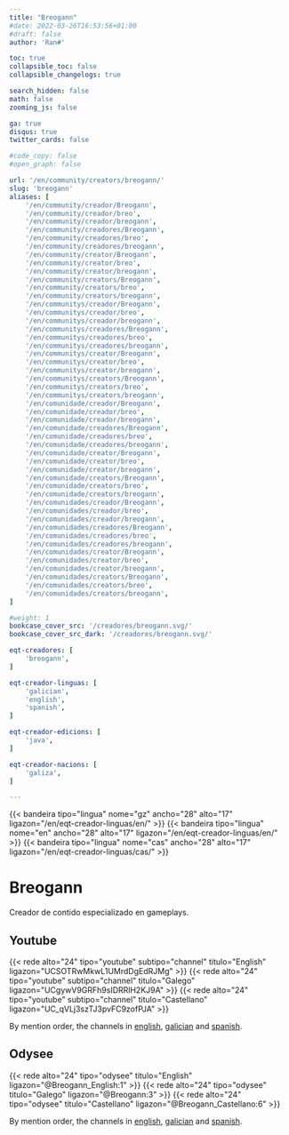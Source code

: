 ```yaml
---
title: "Breogann"
#date: 2022-03-26T16:53:56+01:00
#draft: false
author: 'Ran#'

toc: true
collapsible_toc: false
collapsible_changelogs: true

search_hidden: false
math: false
zooming_js: false

ga: true
disqus: true
twitter_cards: false

#code_copy: false
#open_graph: false

url: '/en/community/creators/breogann/'
slug: 'breogann'
aliases: [
    '/en/community/creador/Breogann',
    '/en/community/creador/breo',
    '/en/community/creador/breogann',
    '/en/community/creadores/Breogann',
    '/en/community/creadores/breo',
    '/en/community/creadores/breogann',
    '/en/community/creator/Breogann',
    '/en/community/creator/breo',
    '/en/community/creator/breogann',
    '/en/community/creators/Breogann',
    '/en/community/creators/breo',
    '/en/community/creators/breogann',
    '/en/communitys/creador/Breogann',
    '/en/communitys/creador/breo',
    '/en/communitys/creador/breogann',
    '/en/communitys/creadores/Breogann',
    '/en/communitys/creadores/breo',
    '/en/communitys/creadores/breogann',
    '/en/communitys/creator/Breogann',
    '/en/communitys/creator/breo',
    '/en/communitys/creator/breogann',
    '/en/communitys/creators/Breogann',
    '/en/communitys/creators/breo',
    '/en/communitys/creators/breogann',
    '/en/comunidade/creador/Breogann',
    '/en/comunidade/creador/breo',
    '/en/comunidade/creador/breogann',
    '/en/comunidade/creadores/Breogann',
    '/en/comunidade/creadores/breo',
    '/en/comunidade/creadores/breogann',
    '/en/comunidade/creator/Breogann',
    '/en/comunidade/creator/breo',
    '/en/comunidade/creator/breogann',
    '/en/comunidade/creators/Breogann',
    '/en/comunidade/creators/breo',
    '/en/comunidade/creators/breogann',
    '/en/comunidades/creador/Breogann',
    '/en/comunidades/creador/breo',
    '/en/comunidades/creador/breogann',
    '/en/comunidades/creadores/Breogann',
    '/en/comunidades/creadores/breo',
    '/en/comunidades/creadores/breogann',
    '/en/comunidades/creator/Breogann',
    '/en/comunidades/creator/breo',
    '/en/comunidades/creator/breogann',
    '/en/comunidades/creators/Breogann',
    '/en/comunidades/creators/breo',
    '/en/comunidades/creators/breogann',
]

#weight: 1
bookcase_cover_src: '/creadores/breogann.svg/'
bookcase_cover_src_dark: '/creadores/breogann.svg/'

eqt-creadores: [
    'breogann',
]

eqt-creador-linguas: [
    'galician',
    'english',
    'spanish',
]

eqt-creador-edicions: [
    'java',
]

eqt-creador-nacions: [
    'galiza',
]

---
```


{{< bandeira tipo="lingua" nome="gz" ancho="28" alto="17" ligazon="/en/eqt-creador-linguas/en/" >}}
{{< bandeira tipo="lingua" nome="en" ancho="28" alto="17" ligazon="/en/eqt-creador-linguas/en/" >}}
{{< bandeira tipo="lingua" nome="cas" ancho="28" alto="17" ligazon="/en/eqt-creador-linguas/cas/" >}}

# Breogann

Creador de contido especializado en gameplays.

## Youtube

{{< rede alto="24" tipo="youtube" subtipo="channel" titulo="English" ligazon="UCSOTRwMkwL1UMrdDgEdRJMg" >}}
{{< rede alto="24" tipo="youtube" subtipo="channel" titulo="Galego" ligazon="UCgywV9GRFh9sIDRRlH2KJ9A" >}}
{{< rede alto="24" tipo="youtube" subtipo="channel" titulo="Castellano" ligazon="UC_qVLj3szTJ3pvFC9zofPJA" >}}

By mention order, the channels in [english](https://www.youtube.com/channel/UCSOTRwMkwL1UMrdDgEdRJMg), [galician](https://www.youtube.com/channel/UCgywV9GRFh9sIDRRlH2KJ9A) and [spanish](https://www.youtube.com/channel/UC_qVLj3szTJ3pvFC9zofPJA).

## Odysee

{{< rede alto="24" tipo="odysee" titulo="English" ligazon="@Breogann_English:1" >}}
{{< rede alto="24" tipo="odysee" titulo="Galego" ligazon="@Breogann:3" >}}
{{< rede alto="24" tipo="odysee" titulo="Castellano" ligazon="@Breogann_Castellano:6" >}}

By mention order, the channels in [english](https://odysee.com/@Breogann_English:1), [galician](https://odysee.com/@Breogann:3) and [spanish](https://odysee.com/@Breogann_Castellano:6).
